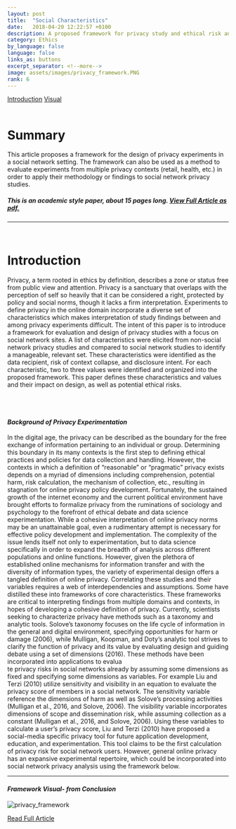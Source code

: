 ```yaml
---
layout: post
title:  "Social Characteristics"
date:   2018-04-20 12:22:57 +0100
description: A proposed framework for privacy study and ethical risk analysis
category: Ethics
by_language: false
language: false
links_as: buttons
excerpt_separator: <!--more-->
image: assets/images/privacy_framework.PNG
rank: 6
---
```


<div id="nav" class="clearfix">
<a href="#design">Introduction</a>  
<a href="#visual">Visual</a>  
</div>
<br>
<h1><a name="summary"></a>Summary</h1>
This article proposes a framework for the design of privacy experiments in a social network setting. The framework can also be used as a method to evaluate experiments from multiple privacy contexts (retail, health, etc.) in order to apply their methodology or findings to social network privacy studies.  
<br>

##### This is an academic style paper, about 15 pages long. [View Full Article as pdf.]({{site.baseurl}}/assets/Ethics_Social_Article.pdf)

<hr class="style-thin">
<!--more-->
<br>
<h1><a name="Introduction"></a>Introduction</h1>

Privacy, a term rooted in ethics by definition, describes a zone or status free from public view and attention. Privacy is a sanctuary that overlaps with the perception of self so heavily that it can be considered a right, protected by policy and social norms, though it lacks a firm interpretation. Experiments to define privacy in the online domain incorporate a diverse set of characteristics which makes interpretation of study findings between and among privacy experiments difficult. The intent of this paper is to introduce a framework for evaluation and design of privacy studies with a focus on social network sites. A list of characteristics were elicited from non-social network privacy studies and compared to social network studies to identify a manageable, relevant set. These characteristics were identified as the data recipient, risk of context collapse, and disclosure intent. For each characteristic, two to three values were identified and organized into the proposed framework. This paper defines these characteristics and values and their impact on design, as well as potential ethical risks.

<br><br>
#### *Background of Privacy Experimentation*

In the digital age, the privacy can be described as the boundary for the free exchange of information pertaining to an individual or group. Determining this boundary in its many contexts is the first step to defining ethical practices  and policies for data collection and handling. However, the contexts in which a definition of “reasonable” or “pragmatic” privacy exists depends on a myriad of dimensions including comprehension,  potential harm, risk calculation, the mechanism of collection, etc., resulting in stagnation for online privacy policy development. Fortunately, the sustained growth of the internet economy and the current political environment have brought efforts to formalize privacy from the ruminations of sociology and psychology to the forefront of ethical debate and data science experimentation. While a cohesive interpretation of online privacy norms may be an unattainable goal, even a rudimentary attempt is necessary for effective policy development and implementation.
The complexity of the issue lends itself not only to experimentation, but to data science specifically in order to expand the breadth of analysis across different populations and online functions. However, given the plethora of established online mechanisms for information transfer and with the diversity of information types, the variety of experimental design offers a tangled definition of online privacy. Correlating these studies and their variables requires a web of interdependencies and assumptions. Some have distilled these into frameworks of core characteristics. These frameworks are critical to interpreting findings from multiple domains and contexts, in hopes of developing a cohesive definition of privacy.
Currently, scientists seeking to characterize privacy have methods such as a taxonomy and analytic tools.  Solove’s taxonomy focuses on the life cycle of information in the general and digital environment, specifying opportunities for harm or damage (2006), while Mulligan, Koopman, and Doty’s analytic tool strives to clarify the function of privacy and its value by evaluating design and guiding debate using a set of dimensions (2016). These methods have been incorporated into applications to evalua
<br>te privacy risks in social networks already by assuming some dimensions as fixed and specifying some dimensions as variables. For example Liu and Terzi (2010) utilize sensitivity and visibility in an equation to evaluate the privacy score of members in a social network. The sensitivity variable reference the dimensions of harm as well as Solove’s  processing activities (Mulligan et al., 2016, and Solove, 2006). The visibility variable incorporates dimensions of scope and dissemination risk, while assuming collection as a constant (Mulligan et al., 2016, and Solove, 2006). Using these variables to calculate a user’s privacy score, Liu and Terzi (2010) have proposed a social-media specific privacy tool for future application development, education, and experimentation. This tool claims to be the first calculation of  privacy risk for social network users. However, general online privacy has an expansive experimental repertoire, which could be incorporated into social network privacy analysis using the framework below.

<hr class="style-thin">

<a name="visual"></a>
#### *Framework Visual- from Conclusion*

![privacy_framework]({{site.baseurl}}/assets/images/privacy_framework.png)

[Read Full Article]({{site.baseurl}}/assets/Ethics_Social_Article.pdf)
